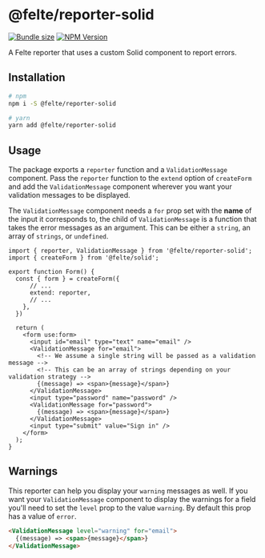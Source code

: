 # @felte/reporter-solid

[![Bundle size](https://img.shields.io/bundlephobia/min/@felte/reporter-solid)](https://bundlephobia.com/result?p=@felte/reporter-solid)
[![NPM Version](https://img.shields.io/npm/v/@felte/reporter-solid)](https://www.npmjs.com/package/@felte/reporter-solid)

A Felte reporter that uses a custom Solid component to report errors.

## Installation

```sh
# npm
npm i -S @felte/reporter-solid

# yarn
yarn add @felte/reporter-solid
```

## Usage

The package exports a `reporter` function and a `ValidationMessage` component. Pass the `reporter` function to the `extend` option of `createForm` and add the `ValidationMessage` component wherever you want your validation messages to be displayed.

The `ValidationMessage` component needs a `for` prop set with the **name** of the input it corresponds to, the child of `ValidationMessage` is a function that takes the error messages as an argument. This can be either a `string`, an array of `strings`, or `undefined`.

```tsx
import { reporter, ValidationMessage } from '@felte/reporter-solid';
import { createForm } from '@felte/solid';

export function Form() {
  const { form } = createForm({
      // ...
      extend: reporter,
      // ...
    },
  })

  return (
    <form use:form>
      <input id="email" type="text" name="email" />
      <ValidationMessage for="email">
        <!-- We assume a single string will be passed as a validation message -->
        <!-- This can be an array of strings depending on your validation strategy -->
        {(message) => <span>{message}</span>}
      </ValidationMessage>
      <input type="password" name="password" />
      <ValidationMessage for="password">
        {(message) => <span>{message}</span>}
      </ValidationMessage>
      <input type="submit" value="Sign in" />
    </form>
  );
}
```

## Warnings

This reporter can help you display your `warning` messages as well. If you want your `ValidationMessage` component to display the warnings for a field you'll need to set the `level` prop to the value `warning`. By default this prop has a value of `error`.

```html
<ValidationMessage level="warning" for="email">
  {(message) => <span>{message}</span>}
</ValidationMessage>
```
